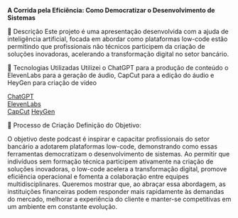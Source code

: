 <p> <b> A Corrida pela Eficiência:  Como Democratizar o Desenvolvimento de Sistemas </b> </p>

📒 Descrição
Este projeto é uma apresentação desenvolvida com a ajuda de inteligência artificial, focada em abordar como plataformas low-code estão permitindo que profissionais não técnicos participem da criação de soluções inovadoras, acelerando a transformação digital no setor bancário.


🤖 Tecnologias Utilizadas
Utilizei o ChatGPT para a produção de conteúdo o ElevenLabs para a geração de áudio, CapCut para a edição do áudio e HeyGen para criação de vídeo

[ChatGPT](https://chatgpt.com/)</br>
[ElevenLabs](https://elevenlabs.io/)</br>
[CapCut](https://www.capcut.com/pt-br/)
[HeyGen](https://www.heygen.com/)

🧐 Processo de Criação
Definição do Objetivo:

O objetivo deste podcast é inspirar e capacitar profissionais do setor bancário a adotarem plataformas low-code, demonstrando como essas ferramentas democratizam o desenvolvimento de sistemas. Ao permitir que indivíduos sem formação técnica participem ativamente na criação de soluções inovadoras, o low-code acelera a transformação digital, promove eficiência operacional e fomenta a colaboração entre equipes multidisciplinares. Queremos mostrar que, ao abraçar essa abordagem, as instituições financeiras podem responder mais rapidamente às demandas do mercado, melhorar a experiência do cliente e manter-se competitivas em um ambiente em constante evolução.
